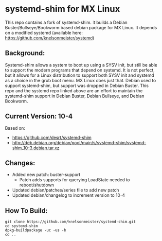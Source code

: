 # systemd-shim for MX Linux
This repo contains a fork of systemd-shim.  It builds a Debian Buster/Bullseye/Bookworm based debian package for MX Linux.
It depends on a modified systemd (available here: https://github.com/knelsonmeister/systemd)

## Background:
Systemd-shim allows a system to boot up using a SYSV init, but still be able to support the modern programs that depend on systemd.  It is not perfect, but it allows for a Linux distribution to support both SYSV init and systemd as a choice in the grub boot menu.  MX Linux does just that.
Debian used to support systemd-shim, but support was dropped in Debian Buster.  This repo and the systemd repo linked above are an effort to maintain the systemd-shim support in Debian Buster, Debian Bullseye, and Debian Bookworm.

## Current Version: 10-4
Based on:
- https://github.com/desrt/systemd-shim
- http://deb.debian.org/debian/pool/main/s/systemd-shim/systemd-shim_10-3.debian.tar.xz

## Changes:
  - Added new patch: buster-support
      - Patch adds supports for querying LoadState needed to reboot/shutdown
  - Updated debian/patches/series file to add new patch
  - Updated debian/changelog to increment version to 10-4

## How To Build:
```
git clone https://github.com/knelsonmeister/systemd-shim.git
cd systemd-shim
dpkg-buildpackage -uc -us -b
cd ..
```
